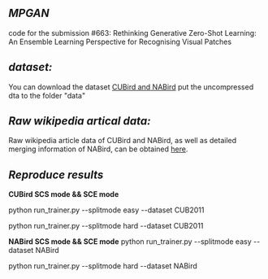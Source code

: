 *****MPGAN*****
---------------
code for the submission #663: Rethinking Generative Zero-Shot Learning: An Ensemble Learning Perspective for Recognising Visual Patches

*dataset:*
---------------
You can download the dataset [CUBird and NABird](https://drive.google.com/open?id=1YUcYHgv4HceHOzza8OGzMp092taKAAq1)
put the uncompressed dta to the folder "data"

***Raw wikipedia artical data:***
---------------
Raw wikipedia article data of CUBird and NABird, as well as detailed merging information of NABird, can be obtained [here](https://drive.google.com/open?id=0B_8vkk7CF-pwckxLQTVkcDBadGc).


***Reproduce results***
---------------
****CUBird SCS mode && SCE mode****

python run_trainer.py --splitmode easy --dataset CUB2011

python run_trainer.py --splitmode hard --dataset CUB2011


****NABird SCS mode && SCE mode****
python run_trainer.py --splitmode easy --dataset NABird

python run_trainer.py --splitmode hard --dataset NABird